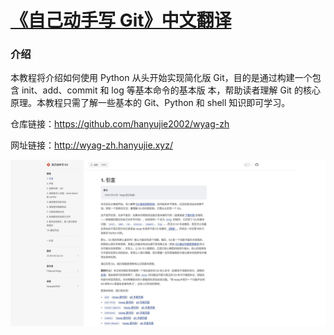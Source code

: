 # [《自己动手写 Git》中文翻译](https://github.com/jaaleng/jaaleng.github.io/issues/98)

 ### 介绍
 本教程将介绍如何使用 Python 从头开始实现简化版 Git，目的是通过构建一个包含 init、add、commit 和 log 等基本命令的基本版 
 本，帮助读者理解 Git 的核心原理。本教程只需了解一些基本的 Git、Python 和 shell 知识即可学习。

 仓库链接：https://github.com/hanyujie2002/wyag-zh
 
 网址链接：http://wyag-zh.hanyujie.xyz/
 
 ![wyag](https://raw.githubusercontent.com/hanyujie2002/my_pictures/main/images/20241007101901.png)

